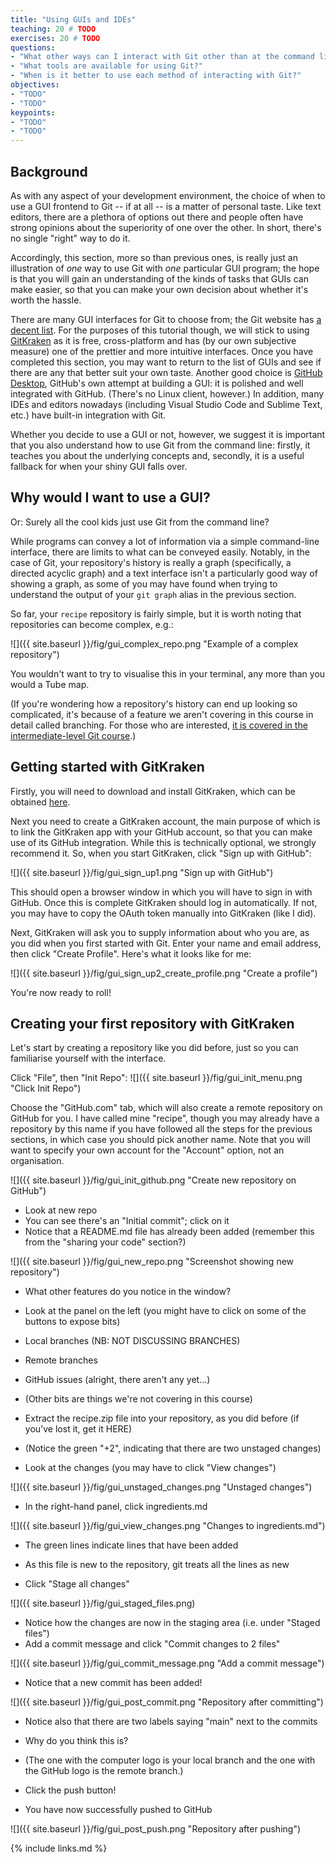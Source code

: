 ```yaml
---
title: "Using GUIs and IDEs"
teaching: 20 # TODO
exercises: 20 # TODO
questions:
- "What other ways can I interact with Git other than at the command line?"
- "What tools are available for using Git?"
- "When is it better to use each method of interacting with Git?"
objectives:
- "TODO"
- "TODO"
keypoints:
- "TODO"
- "TODO"
---
```


## Background

As with any aspect of your development environment, the choice of when to use a GUI
frontend to Git -- if at all -- is a matter of personal taste. Like text editors, there
are a plethora of options out there and people often have strong opinions about the
superiority of one over the other. In short, there's no single "right" way to do it.

Accordingly, this section, more so than previous ones, is really just an illustration of
*one* way to use Git with *one* particular GUI program; the hope is that you will gain
an understanding of the kinds of tasks that GUIs can make easier, so that you can make
your own decision about whether it's worth the hassle.

There are many GUI interfaces for Git to choose from; the Git website has [a decent
list](https://git-scm.com/downloads/guis). For the purposes of this tutorial though, we
will stick to using [GitKraken](https://www.gitkraken.com/) as it is free,
cross-platform and has (by our own subjective measure) one of the prettier and more
intuitive interfaces. Once you have completed this section, you may want to return to
the list of GUIs and see if there are any that better suit your own taste. Another good
choice is [GitHub Desktop](https://desktop.github.com/), GitHub's own attempt at
building a GUI: it is polished and well integrated with GitHub. (There's no Linux
client, however.) In addition, many IDEs and editors nowadays (including Visual Studio
Code and Sublime Text, etc.) have built-in integration with Git.

Whether you decide to use a GUI or not, however, we suggest it is important that you
also understand how to use Git from the command line: firstly, it teaches you about the
underlying concepts and, secondly, it is a useful fallback for when your shiny GUI falls
over.

## Why would I want to use a GUI?

Or: Surely all the cool kids just use Git from the command line?

While programs can convey a lot of information via a simple command-line interface,
there are limits to what can be conveyed easily. Notably, in the case of Git, your
repository's history is really a graph (specifically, a directed acyclic graph) and a
text interface isn't a particularly good way of showing a graph, as some of you may have
found when trying to understand the output of your `git graph` alias in the previous
section.

So far, your `recipe` repository is fairly simple, but it is worth noting that
repositories can become complex, e.g.:

![]({{ site.baseurl }}/fig/gui_complex_repo.png "Example of a complex repository")

You wouldn't want to try to visualise this in your terminal, any more than you would a
Tube map.

(If you're wondering how a repository's history can end up looking so complicated, it's
because of a feature we aren't covering in this course in detail called branching. For
those who are interested, [it is covered in the intermediate-level Git
course][intermediate-branching].)

[intermediate-branching]: https://imperialcollegelondon.github.io/intermediate_grad_school_git_course/l1-02-branching-merging/index.html

## Getting started with GitKraken

Firstly, you will need to download and install GitKraken, which can be obtained
[here](https://www.gitkraken.com/download).

Next you need to create a GitKraken account, the main purpose of which is to link the
GitKraken app with your GitHub account, so that you can make use of its GitHub
integration. While this is technically optional, we strongly recommend it. So, when you
start GitKraken, click "Sign up with GitHub":

![]({{ site.baseurl }}/fig/gui_sign_up1.png "Sign up with GitHub")

This should open a browser window in which you will have to sign in with GitHub. Once
this is complete GitKraken should log in automatically. If not, you may have to copy the
OAuth token manually into GitKraken (like I did).

Next, GitKraken will ask you to supply information about who you are, as you did when
you first started with Git. Enter your name and email address, then click "Create
Profile". Here's what it looks like for me:

![]({{ site.baseurl }}/fig/gui_sign_up2_create_profile.png "Create a profile")

You're now ready to roll!

## Creating your first repository with GitKraken

Let's start by creating a repository like you did before, just so you can familiarise
yourself with the interface.

Click "File", then "Init Repo":
![]({{ site.baseurl }}/fig/gui_init_menu.png "Click Init Repo")

Choose the "GitHub.com" tab, which will also create a remote repository on GitHub for
you. I have called mine "recipe", though you may already have a repository by this name
if you have followed all the steps for the previous sections, in which case you should
pick another name. Note that you will want to specify your own account for the "Account"
option, not an organisation.

![]({{ site.baseurl }}/fig/gui_init_github.png "Create new repository on GitHub")

- Look at new repo
- You can see there's an "Initial commit"; click on it
- Notice that a README.md file has already been added (remember this from the "sharing
  your code" section?)

![]({{ site.baseurl }}/fig/gui_new_repo.png "Screenshot showing new repository")

- What other features do you notice in the window?
- Look at the panel on the left (you might have to click on some of the buttons to
  expose bits)
- Local branches (NB: NOT DISCUSSING BRANCHES)
- Remote branches
- GitHub issues (alright, there aren't any yet...)
- (Other bits are things we're not covering in this course)

- Extract the recipe.zip file into your repository, as you did before (if you've lost
  it, get it HERE)
- (Notice the green "+2", indicating that there are two unstaged changes)
- Look at the changes (you may have to click "View changes")

![]({{ site.baseurl }}/fig/gui_unstaged_changes.png "Unstaged changes")

- In the right-hand panel, click ingredients.md

![]({{ site.baseurl }}/fig/gui_view_changes.png "Changes to ingredients.md")

- The green lines indicate lines that have been added
- As this file is new to the repository, git treats all the lines as new

- Click "Stage all changes"

![]({{ site.baseurl }}/fig/gui_staged_files.png)

- Notice how the changes are now in the staging area (i.e. under "Staged files")
- Add a commit message and click "Commit changes to 2 files"

![]({{ site.baseurl }}/fig/gui_commit_message.png "Add a commit message")

- Notice that a new commit has been added!

![]({{ site.baseurl }}/fig/gui_post_commit.png "Repository after committing")

- Notice also that there are two labels saying "main" next to the commits
- Why do you think this is?
- (The one with the computer logo is your local branch and the one with the GitHub logo
  is the remote branch.)

- Click the push button!
- You have now successfully pushed to GitHub

![]({{ site.baseurl }}/fig/gui_post_push.png "Repository after pushing")

{% include links.md %}
